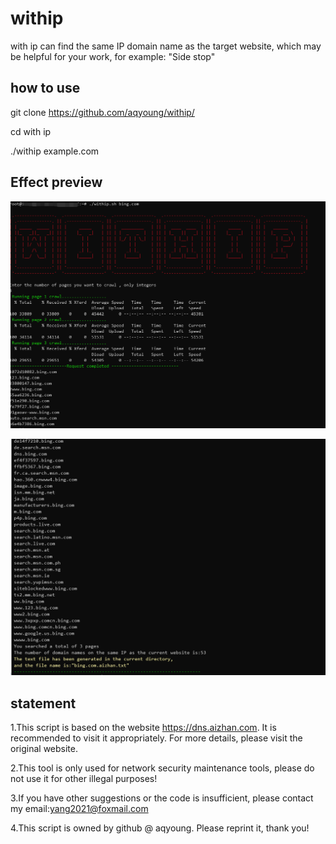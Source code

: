 # withip  
with ip can find the same IP domain name as the target website, which may be helpful for your work, for example: "Side stop"  
  
  
## how to use
  
git clone https://github.com/aqyoung/withip/  
  
cd with ip  
  
./withip example.com  
  
  
## Effect preview
  
![image](https://github.com/aqyoung/withip/blob/master/1.png)
  
![image](https://github.com/aqyoung/withip/blob/master/2.png)
  
  
## statement
  
1.This script is based on the website https://dns.aizhan.com. It is recommended to visit it appropriately. For more details, please visit the original website.  
  
2.This tool is only used for network security maintenance tools, please do not use it for other illegal purposes!  
  
3.If you have other suggestions or the code is insufficient, please contact my email:yang2021@foxmail.com  
  
4.This script is owned by github @ aqyoung. Please reprint it, thank you!  
